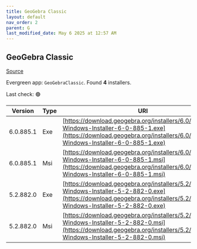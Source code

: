 ```yaml
---
title: GeoGebra Classic
layout: default
nav_order: 2
parent: G
last_modified_date: May 6 2025 at 12:57 AM
---
```


## GeoGebra Classic

[Source](https://www.geogebra.org)

Evergreen app: `GeoGebraClassic`. Found **4** installers.

Last check: 🟢

| Version   | Type | URI                                                                                                                                                                            |
| --------- | ---- | ------------------------------------------------------------------------------------------------------------------------------------------------------------------------------ |
| 6.0.885.1 | Exe  | [https://download.geogebra.org/installers/6.0/GeoGebra-Windows-Installer-6-0-885-1.exe](https://download.geogebra.org/installers/6.0/GeoGebra-Windows-Installer-6-0-885-1.exe) |
| 6.0.885.1 | Msi  | [https://download.geogebra.org/installers/6.0/GeoGebra-Windows-Installer-6-0-885-1.msi](https://download.geogebra.org/installers/6.0/GeoGebra-Windows-Installer-6-0-885-1.msi) |
| 5.2.882.0 | Exe  | [https://download.geogebra.org/installers/5.2/GeoGebra-Windows-Installer-5-2-882-0.exe](https://download.geogebra.org/installers/5.2/GeoGebra-Windows-Installer-5-2-882-0.exe) |
| 5.2.882.0 | Msi  | [https://download.geogebra.org/installers/5.2/GeoGebra-Windows-Installer-5-2-882-0.msi](https://download.geogebra.org/installers/5.2/GeoGebra-Windows-Installer-5-2-882-0.msi) |
